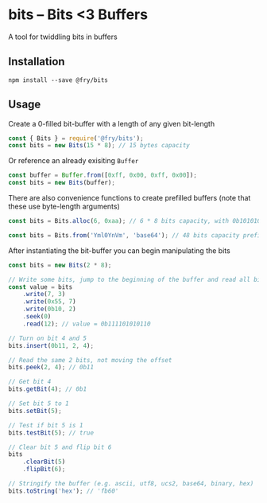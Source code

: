 # bits – Bits <3 Buffers

A tool for twiddling bits in buffers

## Installation

`npm install --save @fry/bits`

## Usage

Create a 0-filled bit-buffer with a length of any given bit-length

```javascript
const { Bits } = require('@fry/bits');
const bits = new Bits(15 * 8); // 15 bytes capacity
```

Or reference an already exisiting `Buffer`

```javascript
const buffer = Buffer.from([0xff, 0x00, 0xff, 0x00]);
const bits = new Bits(buffer);
```

There are also convenience functions to create prefilled buffers (note that these use byte-length arguments)

```javascript
const bits = Bits.alloc(6, 0xaa); // 6 * 8 bits capacity, with 0b10101010... repeated for all bits
```

```javascript
const bits = Bits.from('Yml0YnVm', 'base64'); // 48 bits capacity prefilled with data
```

After instantiating the bit-buffer you can begin manipulating the bits

```javascript
const bits = new Bits(2 * 8);

// Write some bits, jump to the beginning of the buffer and read all bits
const value = bits
    .write(7, 3)
    .write(0x55, 7)
    .write(0b10, 2)
    .seek(0)
    .read(12); // value = 0b111101010110

// Turn on bit 4 and 5
bits.insert(0b11, 2, 4);

// Read the same 2 bits, not moving the offset
bits.peek(2, 4); // 0b11

// Get bit 4
bits.getBit(4); // 0b1

// Set bit 5 to 1
bits.setBit(5);

// Test if bit 5 is 1
bits.testBit(5); // true

// Clear bit 5 and flip bit 6
bits
    .clearBit(5)
    .flipBit(6);

// Stringify the buffer (e.g. ascii, utf8, ucs2, base64, binary, hex)
bits.toString('hex'); // 'fb60'
```
